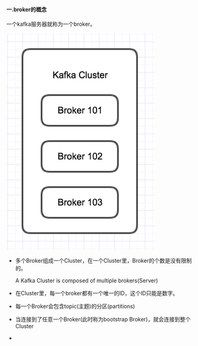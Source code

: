 #### 一.broker的概念

一个kafka服务器就称为一个broker。

![cluster](./images/cluster.png)

* 多个Broker组成一个Cluster，在一个Cluster里，Broker的个数是没有限制的。

	A Kafka Cluster is composed of multiple brokers(Server)

* 在Cluster里，每一个broker都有一个唯一的ID，这个ID只能是数字。
* 每一个Broker会包含topic(主题)的分区(partitions)
* 当连接到了任意一个Broker(此时称为bootstrap Broker)，就会连接到整个Cluster
* 

